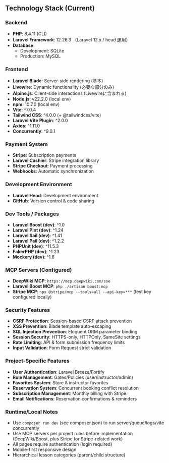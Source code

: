 ## Technology Stack (Current)

### Backend
- **PHP**: 8.4.11 (CLI)
- **Laravel Framework**: 12.26.3 （Laravel 12.x / head 運用）
- **Database**:
  - Development: SQLite
  - Production: MySQL

### Frontend
- **Laravel Blade**: Server-side rendering (基本)
- **Livewire**: Dynamic functionality (必要な部分のみ)
- **Alpine.js**: Client-side interactions (Livewireに含まれる)
- **Node.js**: v22.2.0 (local env)
- **npm**: 10.7.0 (local env)
- **Vite**: ^7.0.4
- **Tailwind CSS**: ^4.0.0 (+ @tailwindcss/vite)
- **Laravel Vite Plugin**: ^2.0.0
- **Axios**: ^1.11.0
- **Concurrently**: ^9.0.1

### Payment System
- **Stripe**: Subscription payments
- **Laravel Cashier**: Stripe integration library
- **Stripe Checkout**: Payment processing
- **Webhooks**: Automatic synchronization

### Development Environment
- **Laravel Head**: Development environment
- **GitHub**: Version control & code sharing

### Dev Tools / Packages
- **Laravel Boost (dev)**: ^1.0
- **Laravel Pint (dev)**: ^1.24
- **Laravel Sail (dev)**: ^1.41
- **Laravel Pail (dev)**: ^1.2.2
- **PHPUnit (dev)**: ^11.5.3
- **FakerPHP (dev)**: ^1.23
- **Mockery (dev)**: ^1.6

### MCP Servers (Configured)
- **DeepWiki MCP**: `https://mcp.deepwiki.com/sse`
- **Laravel Boost MCP**: `php ./artisan boost:mcp`
- **Stripe MCP**: `npx @stripe/mcp --tools=all --api-key=***` (test key configured locally)

### Security Features
- **CSRF Protection**: Session-based CSRF attack prevention
- **XSS Prevention**: Blade template auto-escaping
- **SQL Injection Prevention**: Eloquent ORM parameter binding
- **Session Security**: HTTPS-only, HTTPOnly, SameSite settings
- **Rate Limiting**: API & form submission frequency limits
- **Input Validation**: Form Request strict validation

### Project-Specific Features
- **User Authentication**: Laravel Breeze/Fortify
- **Role Management**: Gates/Policies (user/instructor/admin)
- **Favorites System**: Store & instructor favorites
- **Reservation System**: Concurrent booking conflict resolution
- **Subscription Management**: Monthly billing with Stripe
- **Email Notifications**: Reservation confirmations & reminders

### Runtime/Local Notes
- Use `composer run dev` (see composer.json) to run server/queue/logs/vite concurrently
- Use MCP servers per project rules before implementation (DeepWiki/Boost, plus Stripe for Stripe-related work)
- All pages require authentication (login required)
- Mobile-first responsive design
- Hierarchical lesson categories (parent/child structure)
